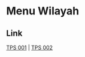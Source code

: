 # Menu Wilayah

## Link

[TPS 001](https://github.com/gigit-pemilu/pemilu-2024-15-jambi/tree/main/pileg-dpr/hitung-suara/sub/15-jambi/sub/08-bungo/sub/07-limbur-lubuk-mengkuang/sub/2008-baru-lbk-mengkuang/sub/001-tps)
 | 
[TPS 002](https://github.com/gigit-pemilu/pemilu-2024-15-jambi/tree/main/pileg-dpr/hitung-suara/sub/15-jambi/sub/08-bungo/sub/07-limbur-lubuk-mengkuang/sub/2008-baru-lbk-mengkuang/sub/002-tps)

